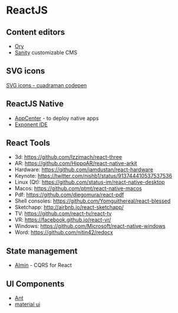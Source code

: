 # ReactJS

## Content editors

- [Ory](https://www.gitbook.com/book/ory/editor/details)
- [Sanity](https://www.sanity.io/) customizable CMS

## SVG icons 

[SVG icons - cuadraman codepen](https://cuadraman/LGoXwz)

## ReactJS Native

- [AppCenter](https://appcenter.ms/) - to deploy native apps
- [Exponent IDE](https://getexponent.com)

## React Tools

* 3d: https://github.com/Izzimach/react-three
* AR: https://github.com/HippoAR/react-native-arkit
* Hardware: https://github.com/iamdustan/react-hardware
* Keynote: https://twitter.com/nishb1/status/913744410537537536
* Linux (Qt): https://github.com/status-im/react-native-desktop
* Macos: https://github.com/ptmt/react-native-macos
* Pdf: https://github.com/diegomura/react-pdf
* Shell consoles: https://github.com/Yomguithereal/react-blessed
* Sketchapp: http://airbnb.io/react-sketchapp/
* TV: https://github.com/react-tv/react-tv
* VR: https://facebook.github.io/react-vr/
* Windows: https://github.com/Microsoft/react-native-windows
* Word: https://github.com/nitin42/redocx

## State management

* [Almin](https://almin.js.org/) - CQRS for React

## UI Components

- [Ant](https://ant.design/)
- [material ui](http://www.material-ui.com)